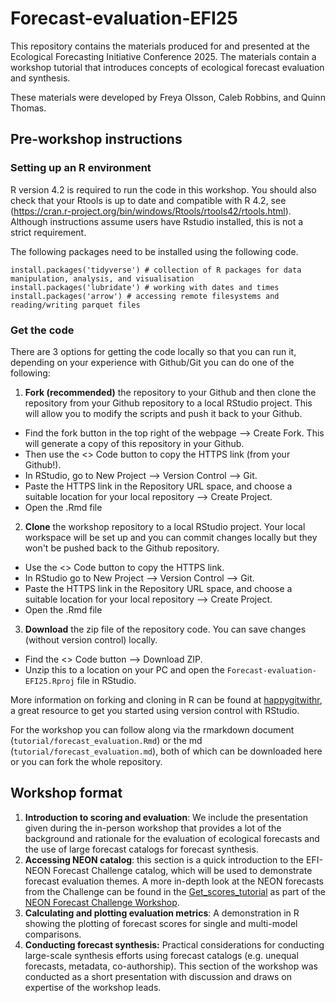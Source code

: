 # Forecast-evaluation-EFI25

This repository contains the materials produced for and presented at the Ecological Forecasting Initiative Conference 2025. The materials contain a workshop tutorial that introduces concepts of ecological forecast evaluation and synthesis.

These materials were developed by Freya Olsson, Caleb Robbins, and Quinn Thomas.

## Pre-workshop instructions

### Setting up an R environment

R version 4.2 is required to run the code in this workshop. You should also check that your Rtools is up to date and compatible with R 4.2, see (<https://cran.r-project.org/bin/windows/Rtools/rtools42/rtools.html>). Although instructions assume users have Rstudio installed, this is not a strict requirement.

The following packages need to be installed using the following code.

```{r}
install.packages('tidyverse') # collection of R packages for data manipulation, analysis, and visualisation
install.packages('lubridate') # working with dates and times
install.packages('arrow') # accessing remote filesystems and reading/writing parquet files
```

### Get the code

There are 3 options for getting the code locally so that you can run it, depending on your experience with Github/Git you can do one of the following:

1.  **Fork (recommended)** the repository to your Github and then clone the repository from your Github repository to a local RStudio project. This will allow you to modify the scripts and push it back to your Github.

-   Find the fork button in the top right of the webpage --\> Create Fork. This will generate a copy of this repository in your Github.
-   Then use the \<\> Code button to copy the HTTPS link (from your Github!).
-   In RStudio, go to New Project --\> Version Control --\> Git.
-   Paste the HTTPS link in the Repository URL space, and choose a suitable location for your local repository --\> Create Project.
-   Open the .Rmd file

2.  **Clone** the workshop repository to a local RStudio project. Your local workspace will be set up and you can commit changes locally but they won't be pushed back to the Github repository.

-   Use the \<\> Code button to copy the HTTPS link.
-   In RStudio go to New Project --\> Version Control --\> Git.
-   Paste the HTTPS link in the Repository URL space, and choose a suitable location for your local repository --\> Create Project.
-   Open the .Rmd file

3.  **Download** the zip file of the repository code. You can save changes (without version control) locally.

-   Find the \<\> Code button --\> Download ZIP.
-   Unzip this to a location on your PC and open the `Forecast-evaluation-EFI25.Rproj` file in RStudio.

More information on forking and cloning in R can be found at [happygitwithr](https://happygitwithr.com/fork-and-clone.html), a great resource to get you started using version control with RStudio.

For the workshop you can follow along via the rmarkdown document (`tutorial/forecast_evaluation.Rmd`) or the md (`tutorial/forecast_evaluation.md`), both of which can be downloaded here or you can fork the whole repository.

## Workshop format

1.  **Introduction to scoring and evaluation**: We include the presentation given during the in-person workshop that provides a lot of the background and rationale for the evaluation of ecological forecasts and the use of large forecast catalogs for forecast synthesis.
2.  **Accessing NEON catalog**: this section is a quick introduction to the EFI-NEON Forecast Challenge catalog, which will be used to demonstrate forecast evaluation themes. A more in-depth look at the NEON forecasts from the Challenge can be found in the [Get_scores_tutorial](https://github.com/eco4cast/NEON-forecast-challenge-workshop/tree/main/Analyse_scores) as part of the [NEON Forecast Challenge Workshop](https://github.com/eco4cast/NEON-forecast-challenge-workshop/tree/main).
3.   **Calculating and plotting evaluation metrics**: A demonstration in R showing the plotting of forecast scores for single and multi-model comparisons.
4.  **Conducting forecast synthesis:** Practical considerations for conducting large-scale synthesis efforts using forecast catalogs (e.g. unequal forecasts, metadata, co-authorship). This section of the workshop was conducted as a short presentation with discussion and draws on expertise of the workshop leads.
